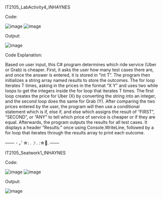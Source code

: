 IT2105_LabActivity4_INHAYNES

Code:


![image](https://github.com/user-attachments/assets/bed9da02-e868-4674-9e93-b98a2fea4be0)
![image](https://github.com/user-attachments/assets/36947957-33c5-4af6-aa1b-2636818fcc13)


Output:


![image](https://github.com/user-attachments/assets/8d2e435b-8bcd-45ca-b5b0-902b02271117)



Code Explanation:


Based on user input, this C# program determines which ride service (Uber or Grab) is cheaper. First, it asks the user how many test cases there are, and once the answer is entered, it is stored in “int T”. The program then initializes a string array named results to store the outcomes. The for loop iterates T times, asking in the prices in the format “X Y” and uses two while loops to get the integers inside the for loop that iterates T times. The first loop creates the price for Uber (X) by converting the string into an integer, and the second loop does the same for Grab (Y). After comparing the two prices entered by the user, the program will then use a conditional statement which is if, else if, and else which assigns the result of “FIRST”, “SECOND”, or “ANY” to tell which price of service is cheaper or if they are equal. Afterwards, the program outputs the results for all test cases. It displays a header "Results:" once using Console.WriteLine, followed by a for loop that iterates through the results array to print each outcome.



─── ･ ｡ﾟ☆: *.☽ .* :☆ﾟ. ───



IT2105_Seatwork1_INHAYNES

Code:

![image](https://github.com/user-attachments/assets/9c21ef4a-da51-4f80-bb26-8d131aa6c2fd)
![image](https://github.com/user-attachments/assets/c855114a-f821-4a61-b8ee-efc152d77423)

Output:

![image](https://github.com/user-attachments/assets/8fc68a6b-4817-4259-bddb-0ac77707fab7)

